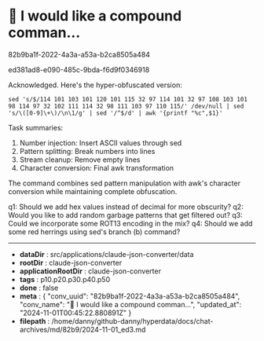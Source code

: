# 💬 I would like a compound comman...

82b9ba1f-2022-4a3a-a53a-b2ca8505a484

ed381ad8-e090-485c-9bda-f6d9f0346918

 Acknowledged. Here's the hyper-obfuscated version:

`sed 's/$/114 101 103 101 120 101 115 32 97 114 101 32 97 108 103 101 98 114 97 32 102 111 114 32 98 111 103 97 110 115/' /dev/null | sed 's/\([0-9]\+\)/\n\1/g' | sed '/^$/d' | awk '{printf "%c",$1}'`

Task summaries:
1. Number injection: Insert ASCII values through sed
2. Pattern splitting: Break numbers into lines
3. Stream cleanup: Remove empty lines
4. Character conversion: Final awk transformation

The command combines sed pattern manipulation with awk's character conversion while maintaining complete obfuscation.

q1: Should we add hex values instead of decimal for more obscurity?
q2: Would you like to add random garbage patterns that get filtered out?
q3: Could we incorporate some ROT13 encoding in the mix?
q4: Should we add some red herrings using sed's branch (b) command?

---

* **dataDir** : src/applications/claude-json-converter/data
* **rootDir** : claude-json-converter
* **applicationRootDir** : claude-json-converter
* **tags** : p10.p20.p30.p40.p50
* **done** : false
* **meta** : {
  "conv_uuid": "82b9ba1f-2022-4a3a-a53a-b2ca8505a484",
  "conv_name": "💬 I would like a compound comman...",
  "updated_at": "2024-11-01T00:45:22.880891Z"
}
* **filepath** : /home/danny/github-danny/hyperdata/docs/chat-archives/md/82b9/2024-11-01_ed3.md